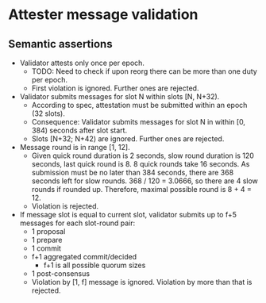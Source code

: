 # Attester message validation

## Semantic assertions

- Validator attests only once per epoch.
  - TODO: Need to check if upon reorg there can be more than one duty per epoch.
  - First violation is ignored. Further ones are rejected.
- Validator submits messages for slot N within slots [N, N+32).
  - According to spec, attestation must be submitted within an epoch (32 slots).
  - Consequence: Validator submits messages for slot N in within [0, 384) seconds after slot start.
  - Slots [N+32; N+42) are ignored. Further ones are rejected.
- Message round is in range [1, 12].
  - Given quick round duration is 2 seconds, slow round duration is 120 seconds, last quick round is 8. 8 quick rounds take 16 seconds. As submission must be no later than 384 seconds, there are 368 seconds left for slow rounds. 368 / 120 = 3.0666, so there are 4 slow rounds if rounded up. Therefore, maximal possible round is 8 + 4 = 12.
  - Violation is rejected.
- If message slot is equal to current slot, validator submits up to f+5 messages for each slot-round pair:
  - 1 proposal
  - 1 prepare
  - 1 commit
  - f+1 aggregated commit/decided
    - f+1 is all possible quorum sizes
  - 1 post-consensus
  - Violation by [1, f] message is ignored. Violation by more than that is rejected.





